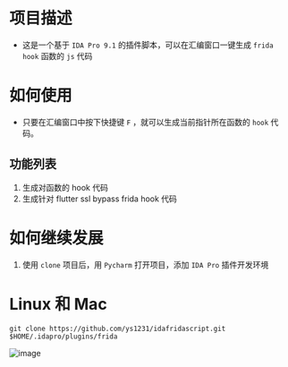 # 项目描述

*   这是一个基于 `IDA Pro 9.1` 的插件脚本，可以在汇编窗口一键生成 `frida hook` 函数的 `js` 代码

# 如何使用

*   只要在汇编窗口中按下快捷键 `F` ，就可以生成当前指针所在函数的 `hook` 代码。

## 功能列表

1. 生成对函数的 hook 代码
2. 生成针对 flutter ssl bypass frida hook 代码

# 如何继续发展

1. 使用 `clone` 项目后，用 `Pycharm` 打开项目，添加 `IDA Pro` 插件开发环境

# Linux 和 Mac
```shell
git clone https://github.com/ys1231/idafridascript.git $HOME/.idapro/plugins/frida
```

![image](resources/screenshot-20250407-020045.png)